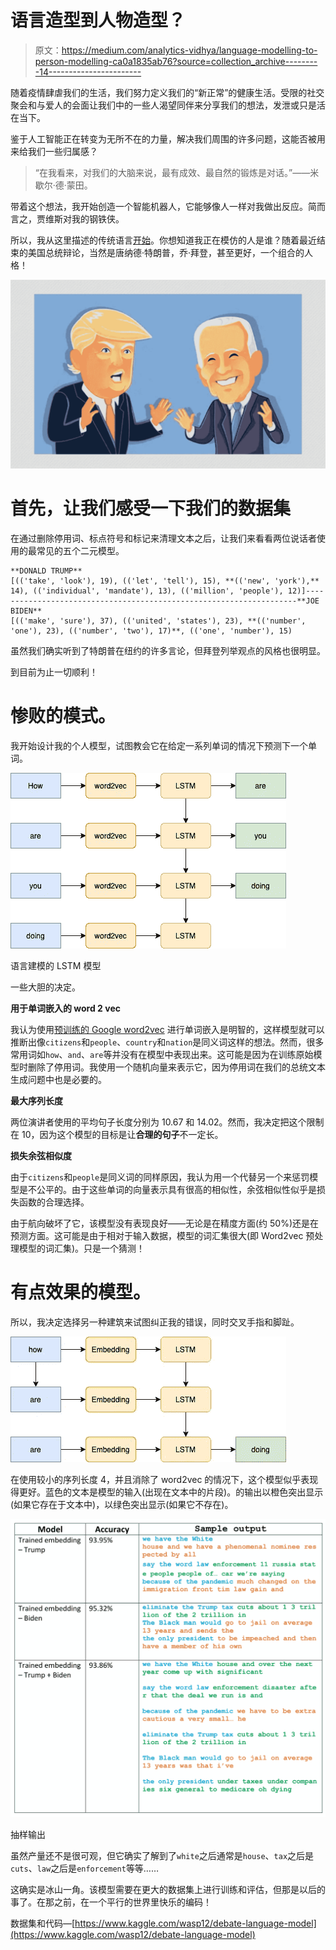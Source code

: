 # 语言造型到人物造型？

> 原文：<https://medium.com/analytics-vidhya/language-modelling-to-person-modelling-ca0a1835ab76?source=collection_archive---------14----------------------->

随着疫情肆虐我们的生活，我们努力定义我们的“新正常”的健康生活。受限的社交聚会和与爱人的会面让我们中的一些人渴望同伴来分享我们的想法，发泄或只是活在当下。

鉴于人工智能正在转变为无所不在的力量，解决我们周围的许多问题，这能否被用来给我们一些归属感？

> “在我看来，对我们的大脑来说，最有成效、最自然的锻炼是对话。”——米歇尔·德·蒙田。

带着这个想法，我开始创造一个智能机器人，它能够像人一样对我做出反应。简而言之，贾维斯对我的钢铁侠。

所以，我从这里描述的传统语言[开始](https://www.coursera.org/learn/nlp-sequence-models)。你想知道我正在模仿的人是谁？随着最近结束的美国总统辩论，当然是唐纳德·特朗普，乔·拜登，甚至更好，一个组合的人格！

![](img/0d14a681d862f8d872c4b3d8418aac6d.png)

# 首先，让我们感受一下我们的数据集

在通过删除停用词、标点符号和标记来清理文本之后，让我们来看看两位说话者使用的最常见的五个二元模型。

```
**DONALD TRUMP**
[(('take', 'look'), 19), (('let', 'tell'), 15), **(('new', 'york'),** 14), (('individual', 'mandate'), 13), (('million', 'people'), 12)]--------------------------------------------------------------------**JOE BIDEN**
[(('make', 'sure'), 37), (('united', 'states'), 23), **(('number', 'one'), 23), (('number', 'two'), 17)**, (('one', 'number'), 15)
```

虽然我们确实听到了特朗普在纽约的许多言论，但拜登列举观点的风格也很明显。

到目前为止一切顺利！

# 惨败的模式。

我开始设计我的个人模型，试图教会它在给定一系列单词的情况下预测下一个单词。

![](img/f9ca1ca70a42483d7b82b80e06305b51.png)

语言建模的 LSTM 模型

一些大胆的决定。

**用于单词嵌入的 word 2 vec**

我认为使用[预训练的 Google word2vec](https://code.google.com/archive/p/word2vec/) 进行单词嵌入是明智的，这样模型就可以推断出像`citizens`和`people`、`country`和`nation`是同义词这样的想法。然而，很多常用词如`how`、`and`、`are`等并没有在模型中表现出来。这可能是因为在训练原始模型时删除了停用词。我使用一个随机向量来表示它，因为停用词在我们的总统文本生成问题中也是必要的。

**最大序列长度**

两位演讲者使用的平均句子长度分别为 10.67 和 14.02。然而，我决定把这个限制在 10，因为这个模型的目标是让**合理的句子**不一定长。

**损失余弦相似度**

由于`citizens`和`people`是同义词的同样原因，我认为用一个代替另一个来惩罚模型是不公平的。由于这些单词的向量表示具有很高的相似性，余弦相似性似乎是损失函数的合理选择。

由于航向破坏了它，该模型没有表现良好——无论是在精度方面(约 50%)还是在预测方面。这可能是由于相对于输入数据，模型的词汇集很大(即 Word2vec 预处理模型的词汇集)。只是一个猜测！

# 有点效果的模型。

所以，我决定选择另一种建筑来试图纠正我的错误，同时交叉手指和脚趾。

![](img/ebbd286f611133e54549561c529b26d5.png)

在使用较小的序列长度 4，并且消除了 word2vec 的情况下，这个模型似乎表现得更好。蓝色的文本是模型的输入(出现在文本中的片段)。的输出以橙色突出显示(如果它存在于文本中)，以绿色突出显示(如果它不存在)。

![](img/dad2b3a8345ed91567065fe63ce6b697.png)

抽样输出

虽然产量还不是很可观，但它确实了解到了`white`之后通常是`house`、`tax`之后是`cuts`、`law`之后是`enforcement`等等……

这确实是冰山一角。该模型需要在更大的数据集上进行训练和评估，但那是以后的事了。在那之前，在一个平行的世界里快乐的编码！

数据集和代码—[https://www.kaggle.com/wasp12/debate-language-model](https://www.kaggle.com/wasp12/debate-language-model)